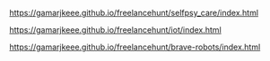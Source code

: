 https://gamarjkeee.github.io/freelancehunt/selfpsy_care/index.html

https://gamarjkeee.github.io/freelancehunt/iot/index.html

https://gamarjkeee.github.io/freelancehunt/brave-robots/index.html
